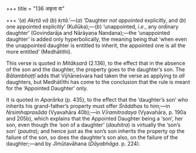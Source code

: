 +++
title = "136 अकृता वा"

+++
‘(*a*) *Akṛtā vā* (*b*) *kṛtā*.’—(*a*) ‘Daughter *not appointed*
explicitly, and (*b*) one appointed explicitly’ (Kullūka);—(*b*)
‘unappointed, *i.e*., any ordinary daughter’ (Govindarāja and Nārāyaṇa
Nandana);—the ‘unappointed daughter’ is added only hyperbolically, the
meaning being that ‘when even the unappointed daughter is entitled to
inherit, the appointed one is all the more entitled’ (Medhātithi).

This verse is quoted in *Mitākṣarā* (2.136), to the effect that in the
absence of the son and the daughter, the property goes to the daughter’s
son. The *Bālambhaṭṭī* adds that Vijñāneśvara had taken the verse as
applying *to all* daughters, but Medhātīthi has come to the conclusion
that the rule is meant for the ‘Appointed Daughter’ only.

It is quoted in *Aparārka* (p. 435), to the effect that the ‘daughter’s
son’ who inherits his grand-father’s property must offer *Śrāddhas* to
him;—in *Nṛsiṃhaprasāda* (Vyavahāra 40b);—in *Vīramitrodaya* (Vyavahāra,
p. 190a and 205b), which explains that the Appointed Daughter being a
‘son’, her son, even though the ‘son of a daughter’ (*dauhitra*) is
virtually the ‘son’s son’ (*pautra*); and hence just as the son’s son
inherits the property op the failure of the son, so does the daughter’s
son also, on the failure of the daughter;—and by Jîmūtavāhana
(*Dāyabhāga*. p. 224).


